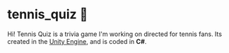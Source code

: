 # tennis_quiz 🎾

Hi! Tennis Quiz is a trivia game I'm working on directed for tennis fans.
Its created in the [Unity Engine](https://unity.com), and is coded in **C#**.
